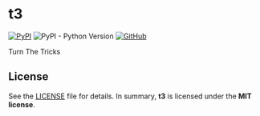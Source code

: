 # t3

[![PyPI](https://img.shields.io/pypi/v/t3?style=flat-square)](https://pypi.org/project/t3/)
![PyPI - Python Version](https://img.shields.io/pypi/pyversions/t3?style=flat-square)
[![GitHub](https://img.shields.io/github/license/osom8979/t3?style=flat-square)](https://github.com/osom8979/t3/)

Turn The Tricks

## License

See the [LICENSE](./LICENSE) file for details. In summary,
**t3** is licensed under the **MIT license**.
